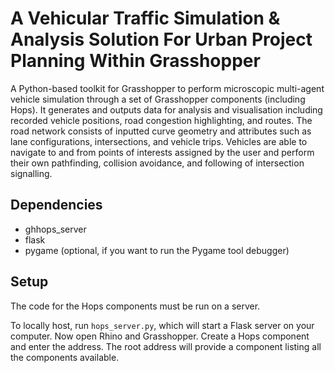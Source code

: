 # A Vehicular Traffic Simulation & Analysis Solution For Urban Project Planning Within Grasshopper 

A Python-based toolkit for Grasshopper to perform microscopic multi-agent vehicle simulation through a set of Grasshopper components (including Hops). It generates and outputs data for analysis and visualisation including recorded vehicle positions, road congestion highlighting, and routes. The road network consists of inputted curve geometry and attributes such as lane configurations, intersections, and vehicle trips. Vehicles are able to navigate to and from points of interests assigned by the user and perform their own pathfinding, collision avoidance, and following of intersection signalling.

## Dependencies
- ghhops_server
- flask
- pygame (optional, if you want to run the Pygame tool debugger)

## Setup
The code for the Hops components must be run on a server.

To locally host, run `hops_server.py`, which will start a Flask server on your computer. Now open Rhino and Grasshopper. Create a Hops component and enter the address. The root address will provide a component listing all the components available. 